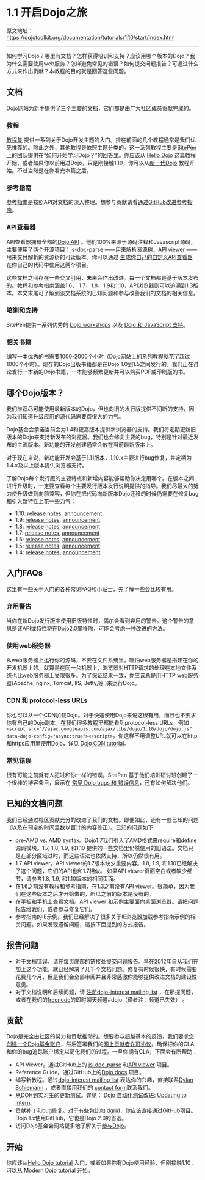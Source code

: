 # 1.1 开启Dojo之旅
原文地址：https://dojotoolkit.org/documentation/tutorials/1.10/start/index.html

----------
如何学习Dojo？哪里有文档？怎样获得培训和支持？应该用哪个版本的Dojo？我为什么需要使用web服务？怎样避免常见的错误？如何提交问题报告？可通过什么方式来作出贡献？本教程的目的就是回答这些问题。

## 文档
Dojo网站为新手提供了三个主要的文档，它们都是由广大社区成员贡献完成的。

### 教程
[教程集](https://dojotoolkit.org/documentation/?ver=1.10) 提供一系列关于Dojo开发主题的入门。排在前面的几个教程通常是我们优先推荐的。除此之外，其他教程是依照主题分类的。这一系列教程主要是[SitePen](http://sitepen.com/) 上的团队提供在“如何开始学习Dojo？”的回答里。你应该从 [Hello Dojo](https://dojotoolkit.org/documentation/tutorials/1.10/hello_dojo/) 这篇教程开始，或者如果你以前用过Dojo，只是刚接触1.10，你可以从[新一代Dojo](https://dojotoolkit.org/documentation/tutorials/1.10/modern_dojo/) 教程开始。不过当然是在你看完本篇之后。

### 参考指南
[参考指南](https://dojotoolkit.org/reference-guide/1.109/)是按照API对文档的深入整理。想参与贡献请看[通过GitHub改进参考指南](https://github.com/dojo/docs/)。

### API查看器
API查看器拥有全部的[Dojo API](https://dojotoolkit.org/api/) 。他们100%来源于源码注释和Javascript源码，主要使用了两个开源项目：[js-doc-parse](https://github.com/SitePen/js-doc-parse) ——用来解析资源树、[API viewer](https://github.com/wkeese/api-viewer) ——用来交付解析的资源树的可读版本。你可以通过 [生成你自己的自定义API查看器](http://www.sitepen.com/blog/2013/01/18/generating-and-viewing-custom-api-docs/) 在你自己的代码中使用这两个项目。

 这些文档之间存在一些交叉引用，未来会作出改进。每一个文档都是基于版本发布的。教程和参考指南涵盖1.6、 1.7、1.8、1.9和1.10，API浏览器则可以追溯到1.3版本。本文末尾可了解到该文档系统的已知问题和参与改善我们的文档的相关信息。

### 培训和支持
SitePen提供一系列优秀的 [Dojo workshops](http://sitepen.com/workshops) 以及 [Dojo 和 JavaScript 支持](http://sitepen.com/support)。

### 相关书籍
编写一本优秀的书需要1000-2000个小时（Dojo网站上的系列教程就花了超过1000个小时）。现存的Dojo出版书籍都是在Dojo 1.0到1.5之间发行的。我们正在讨论发行一本新的Dojo书籍，一本能够频繁更新并可以购买PDF或印刷版的书。

## 哪个Dojo版本？
我们推荐尽可能使用最新版本的Dojo，但也向旧的发行版提供不间断的支持，因为我们知道升级应用的源代码需要费很大的力气。

Dojo基金会承诺当前会为1.4和更高版本提供新浏览器的支持。我们将定期更新旧版本的Dojo来支持新发布的浏览器。我们也会修复主要的bug，特别是针对最近发布的主流版本。新功能的开发创建通常会放在当前最新版本上。

对于现在来说，新功能开发会基于1.11版本，1.10.x主要进行bug修复，并定期为1.4.x及以上版本提供浏览器支持。

了解Dojo每个发行版的主要特点和新增内容能够帮助你决定用哪个。在版本之间进行升级时，一定要查看每个主要发行版本发行说明提供的指导。我们尽最大的努力使升级做到向前兼容，但你在把代码向新版本Dojo迁移的时候仍需要在修复bug和引入新特性上花一些力气：

 - 1.10: [release notes](https://dojotoolkit.org/reference-guide/1.10/releasenotes/1.10.html), [announcement](http://dojotoolkit.org/blog/dojo-turns-1-10)
 - 1.9: [release notes](https://dojotoolkit.org/reference-guide/1.10/releasenotes/1.9.html), [announcement](http://dojotoolkit.org/blog/dojo-1-9-released)
 - 1.8: [release notes,](https://dojotoolkit.org/reference-guide/1.10/releasenotes/1.8.html) [announcement](http://dojotoolkit.org/blog/dojo-1-8-released)
 - 1.7: [release notes](https://dojotoolkit.org/reference-guide/1.10/releasenotes/1.7.html), [announcement](http://dojotoolkit.org/blog/dojo-1-7-released)
 - 1.6: [release notes](https://dojotoolkit.org/reference-guide/1.10/releasenotes/1.6.html), [announcement](http://dojotoolkit.org/blog/dojo-1-6-released)
 - 1.5: [release notes](https://dojotoolkit.org/reference-guide/1.10/releasenotes/1.5.html), [announcement](http://www.sitepen.com/blog/2010/07/22/dojo-1-5-ready-to-power-your-web-app/)
 - 1.4: [release notes](https://dojotoolkit.org/reference-guide/1.10/releasenotes/1.4.html), [announcement](http://www.sitepen.com/blog/2009/12/10/dojo-1-4-released/)


## 入门FAQs
这里有一些关于入门的各种常见FAQ和小贴士，先了解一些会比较有用。

### 弃用警告
当你在新Dojo发行版中使用旧版特性时，偶尔会看到弃用的警告。这个警告的意思是该API或特性将在Dojo2.0里移除，可能会考虑一种改进的方法。

### 使用web服务器
从web服务器上运行你的源码，不要在文件系统里，哪怕web服务器是搭建在你的开发机器上的。就算是在同一台机器上，浏览器对HTTP请求的处理在本地文件系统也比web服务器上受限很多。为了保证结果一致，你应该总是用HTTP web服务器(Apache, nginx, Tomcat, IIS, Jetty,等.)来运行Dojo。

### CDN 和 protocol-less URLs
你也可以从一个CDN加载Dojo。对于快速使用Dojo来说这很有用，而且也不要求你有自己的Dojo副本。在我们很多教程里都能看到protocol-less URLs，例如` <script src="//ajax.googleapis.com/ajax/libs/dojo/1.10/dojo/dojo.js" data-dojo-config="async:true"></script>`。你这样不用调整URL就可以在http和https应用里使用Dojo，详见 [Dojo CDN tutorial](https://dojotoolkit.org/documentation/tutorials/1.10/cdn/)。

### 常见错误
很有可能之前就有人犯过和你一样的错误。SitePen 基于他们培训研讨班创建了一个很棒的博客条目，展示在 [常见 Dojo bugs 和 错误信息](https://www.sitepen.com/blog/2012/10/31/debugging-dojo-common-error-messages)，还有如何解决他们。

## 已知的文档问题
我们已经通过社区贡献充分的改进了我们的文档。即便如此，还有一些已知的问题（以及在预定的时间里数以百计的内容修正）。已知的问题如下：

 - pre-AMD vs. AMD syntax。Dojo1.7我们引入了AMD格式来require和define源码模块。1.7, 1.8, 1.9, 和1.10 提供的一些文档里仍然使用的旧语法。文档只是在部分区域过时，而这些语法也依然支持，所以仍然很有用。
 - 1.7 API viewer。API viewer的1.7版本缺少重要内容。1.8, 1.9, 和1.10已经解决了这个问题，它们的API也和1.7相似。 如果API viewer页面空白或者缺少细节，请参考1.8, 1.9, 和1.10版本的相同页面。
 - 在1.6之前没有教程和参考指南，在1.3之前没有API viewer。很简单，因为我们在这些版本之后才开始做的，所以之前的版本是没有的。
 - 在平板和手机上查看文档。API viewer 和示例主要面向桌面浏览器。请把问题报告给我们，或者参与修复它们。
 - 参考指南的IE示例。我们已经解决了很多关于IE浏览器加载参考指南示例的相关问题。如果发现遗留问题，请按下面提到的方式报告。
 
## 报告问题
 - 对于文档错误，请在每页底部的链接处提交问题报告。早在2012年自从我们在加上这个功能，就已经解决了几千个文档问题。修复有时候很快，有时候需要花费几个月，但是我们会全部审阅并且非常感激你能够提供改进文档的建设性意见。
 - 对于文档说明和后续问题，请 [ 注册dojo-interest mailing list](http://mail.dojotoolkit.org/mailman/listinfo/dojo-interest) ，在那提问题，或者在我们的[freenode](http://www.freenode.net/irc_servers.shtml)的即时聊天频道#dojo（译者注：频道已失效） 。
 
## 贡献
 Dojo是完全由社区的努力和贡献推动的。想要参与超越基本的反馈，我们要求您[创建一个Dojo基金账户](http://my.dojofoundation.org/)，然后签署我们的[网上贡献者许可协议](http://dojofoundation.org/about/claForm)。确保把你的CLA和你的bug追踪账户绑定以简化我们的过程。一旦你拥有CLA，下面会有所帮助：
 
 - API Viewer。通过GitHub上的  [js-doc-parse](https://github.com/SitePen/js-doc-parse) 和[API viewer](https://github.com/wkeese/api-viewer) 项目。
 - Reference Guide。通过GitHub上的[Dojo docs](https://github.com/dojo/docs/) 项目。
 - 编写新教程。通过[dojo-interest mailing list](http://mail.dojotoolkit.org/mailman/listinfo/dojo-interest) 表达你的兴趣，直接联系[Dylan Schiemann](https://twitter.com/dylans) ，或者直接用我们的 [contact form](http://dojofoundation.org/contact)联系我们。
 - 从DOH到实习生的更新测试。详见： [Dojo 自动化测试改进: Updating to Intern](https://www.sitepen.com/blog/2014/02/18/dojo-automated-testing-improvements-updating-to-intern/)。
 - 贡献补丁和bug修复。对于有些包比如 [dgrid](http://dgrid.io/)，你应该直接通过GitHub项目。Dojo 1.x使用GitHub，它也是Dojo 2.0的首选。
 - 访问Dojo基金会网站更多地了解关于[参与Dojo](http://dojofoundation.org/about/)。
 
## 开始
你应该从[Hello Dojo tutorial](https://dojotoolkit.org/documentation/tutorials/1.10/hello_dojo/) 入门，或者如果你有Dojo使用经验，但刚接触1.10，可以从 [Modern Dojo tutorial](https://dojotoolkit.org/documentation/tutorials/1.10/modern_dojo/) 开始。
